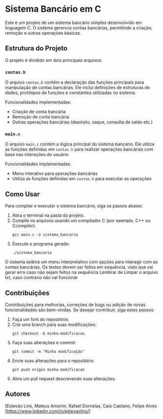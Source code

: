 # Sistema Bancário em C

Este é um projeto de um sistema bancário simples desenvolvido em linguagem C. O sistema gerencia contas bancárias, permitindo a criação, remoção e outras operações básicas.

## Estrutura do Projeto

O projeto é dividido em dois principais arquivos:

### `contas.h`

O arquivo `contas.h` contém a declaração das funções principais para manipulação de contas bancárias. Ele inclui definições de estruturas de dados, protótipos de funções e constantes utilizadas no sistema.

Funcionalidades implementadas:
- Criação de conta bancária
- Remoção de conta bancária
- Outras operações bancárias (depósito, saque, consulta de saldo etc.)

### `main.c`

O arquivo `main.c` contém a lógica principal do sistema bancário. Ele utiliza as funções definidas em `contas.h` para realizar operações bancárias com base nas interações do usuário.

Funcionalidades implementadas:
- Menu interativo para operações bancárias
- Utiliza as funções definidas em `contas.h` para executar as operações

## Como Usar

Para compilar e executar o sistema bancário, siga os passos abaixo:

1. Abra o terminal na pasta do projeto.
2. Compile os arquivos usando um compilador C (por exemplo, C++ ou Ccompiler):
    ```
    gcc main.c -o sistema_bancario
    ```
3. Execute o programa gerado:
    ```
    ./sistema_bancario
    ```

O sistema exibirá um menu interpretativo com opções para interagir com as contas bancárias.
Os testes devem ser feitos em sequência, visto que vai gerar erro caso não sejam feitos na sequência
Lembrar de Limpar o arquivo txt, caso contrario não vai funcionar

## Contribuições

Contribuições para melhorias, correções de bugs ou adição de novas funcionalidades são bem-vindas. Se desejar contribuir, siga estes passos:

1. Faça um fork do repositório.
2. Crie uma branch para suas modificações:
    ```
    git checkout -b minha-modificacao
    ```
3. Faça suas alterações e commit:
    ```
    git commit -m "Minha modificação"
    ```
4. Envie suas alterações para o repositório:
    ```
    git push origin minha-modificacao
    ```
5. Abra um pull request descrevendo suas alterações.

## Autores

[Estevão Lins, Mateus Amorim, Rafael Dornelas, Caio Caetano, Felipe Alves
[https://www.linkedin.com/in/estevaolins/]


